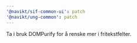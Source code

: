 ```yaml
---
'@navikt/sif-common-ui': patch
'@navikt/ung-common': patch
---
```


Ta i bruk DOMPurify for å renske mer i fritekstfelter.

